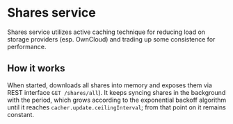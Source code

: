 # Shares service

Shares service utilizes active caching technique for reducing load on storage providers (esp. OwnCloud) and trading up some consistence for performance.

## How it works

When started, downloads all shares into memory and exposes them via REST interface `GET /shares/all`). It keeps syncing shares in the background with the period, which grows according to the exponential backoff algorithm until it reaches `cacher.update.ceilingInterval`; from that point on it remains constant.